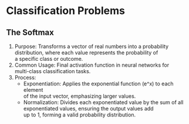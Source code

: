 # Classification Problems

## The Softmax

1. Purpose: Transforms a vector of real numbers into a probability \
            distribution, where each value represents the probability of \
            a specific class or outcome.
2. Common Usage: Final activation function in neural networks for \
                 multi-class classification tasks.
3. Process:
   * Exponentiation: Applies the exponential function (e^x) to each element \
                     of the input vector, emphasizing larger values.
   * Normalization: Divides each exponentiated value by the sum of all \
                    exponentiated values, ensuring the output values add \
                    up to 1, forming a valid probability distribution.
